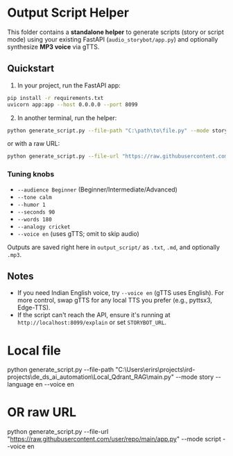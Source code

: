 
# Output Script Helper

This folder contains a **standalone helper** to generate scripts (story or script mode) using your existing FastAPI (`audio_storybot/app.py`) and optionally synthesize **MP3 voice** via gTTS.

## Quickstart

1) In your project, run the FastAPI app:

```bash
pip install -r requirements.txt
uvicorn app:app --host 0.0.0.0 --port 8099
```

2) In another terminal, run the helper:

```bash
python generate_script.py --file-path "C:\path\to\file.py" --mode story --language en --voice en
```

or with a raw URL:

```bash
python generate_script.py --file-url "https://raw.githubusercontent.com/user/repo/main/app.py" --mode script --voice en
```

### Tuning knobs
- `--audience Beginner`  (Beginner/Intermediate/Advanced)
- `--tone calm`
- `--humor 1`
- `--seconds 90`
- `--words 180`
- `--analogy cricket`
- `--voice en` (uses gTTS; omit to skip audio)

Outputs are saved right here in `output_script/` as `.txt`, `.md`, and optionally `.mp3`.

## Notes
- If you need Indian English voice, try `--voice en` (gTTS uses English). For more control, swap gTTS for any local TTS you prefer (e.g., pyttsx3, Edge-TTS).
- If the script can't reach the API, ensure it's running at `http://localhost:8099/explain` or set `STORYBOT_URL`.


# Local file
python generate_script.py --file-path "C:\Users\erirs\projects\ird-projects\de_ds_ai_automation\Local_Qdrant_RAG\main.py" --mode story --language en --voice en

# OR raw URL
python generate_script.py --file-url "https://raw.githubusercontent.com/user/repo/main/app.py" --mode script --voice en
